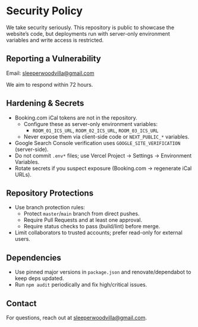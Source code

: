 # Security Policy

We take security seriously. This repository is public to showcase the website’s code, but deployments run with server-only environment variables and write access is restricted.

## Reporting a Vulnerability

Email: sleeperwoodvilla@gmail.com

We aim to respond within 72 hours.

## Hardening & Secrets

- Booking.com iCal tokens are not in the repository.
  - Configure these as server-only environment variables:
    - `ROOM_01_ICS_URL`, `ROOM_02_ICS_URL`, `ROOM_03_ICS_URL`
  - Never expose them via client-side code or `NEXT_PUBLIC_*` variables.
- Google Search Console verification uses `GOOGLE_SITE_VERIFICATION` (server-side).
- Do not commit `.env*` files; use Vercel Project → Settings → Environment Variables.
- Rotate secrets if you suspect exposure (Booking.com → regenerate iCal URLs).

## Repository Protections

- Use branch protection rules:
  - Protect `master`/`main` branch from direct pushes.
  - Require Pull Requests and at least one approval.
  - Require status checks to pass (build/lint) before merge.
- Limit collaborators to trusted accounts; prefer read-only for external users.

## Dependencies

- Use pinned major versions in `package.json` and renovate/dependabot to keep deps updated.
- Run `npm audit` periodically and fix high/critical issues.

## Contact

For questions, reach out at sleeperwoodvilla@gmail.com.

